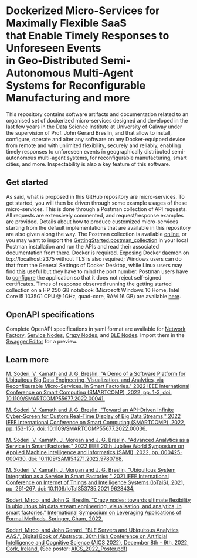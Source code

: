 # Dockerized Micro-Services for Maximally Flexible SaaS <br/> that Enable Timely Responses to Unforeseen Events <br/> in Geo-Distributed Semi-Autonomous Multi-Agent <br/> Systems for Reconfigurable Manufacturing and more
 
This repository contains software artifacts and documentation related to an organised set of dockerized micro-services designed and developed in the last few years in the Data Science Institute at University of Galway under the supervision of Prof. John Gerard Breslin, and that allow to install, configure, operate and alter any software on any Docker-equipped device from remote and with unlimited flexibility, securely and reliably, enabling timely responses to unforeseen events in geographically distributed semi-autonomous multi-agent systems, for reconfigurable manufacturing, smart cities, and more. Inspectability is also a key feature of this software.

## Get started

As said, what is proposed in this GitHub repository are micro-services. To get started, you will then be driven through some example usages of these micro-services. This is done through a Postman collection of API requests. All requests are extensively commented, and request/response examples are provided. Details about how to produce customized micro-services starting from the default implementations that are available in this repository are also given along the way. The Postman collection is available [online](https://documenter.getpostman.com/view/16531967/2s8ZDbUfCC), or you may want to import the [GettingStarted.postman_collection](https://github.com/mircosoderi/State-of-the-art-Artifacts-for-Big-Data-Engineering-and-Analytics-as-a-Service/blob/main/GettingStarted.postman_collection) in your local Postman installation and run the APIs and read their associated documentation from there. Docker is required. Exposing Docker daemon on tcp://localhost:2375 without TLS is also required; Windows users can do that from the General Settings of Docker Desktop, while Linux users may find [this](https://stackoverflow.com/questions/52838808/how-to-enable-expose-daemon-on-tcp-localhost2375-without-tls-on-mac) useful but they have to mind the port number. Postman users have to [configure](https://blog.postman.com/using-self-signed-certificates-with-postman/) the application so that it does not reject self-signed certificates. Times of response observed running the getting started collection on a HP 250 G8 notebook (Microsoft Windows 10 Home, Intel Core I5 1035G1 CPU @ 1GHz, quad-core, RAM 16 GB) are available [here](https://github.com/mircosoderi/State-of-the-art-Artifacts-for-Big-Data-Engineering-and-Analytics-as-a-Service/blob/main/GettingStarted.xlsx).

## OpenAPI specifications

Complete OpenAPI specifications in yaml format are available for [Network Factory](https://github.com/mircosoderi/State-of-the-art-Artifacts-for-Big-Data-Engineering-and-Analytics-as-a-Service/blob/main/apidoc-networkfactory.yaml), [Service Nodes](https://github.com/mircosoderi/State-of-the-art-Artifacts-for-Big-Data-Engineering-and-Analytics-as-a-Service/blob/main/apidoc-servicenode.yaml), [Crazy Nodes](https://github.com/mircosoderi/State-of-the-art-Artifacts-for-Big-Data-Engineering-and-Analytics-as-a-Service/blob/main/apidoc-crazynode.yaml), and [BLE Nodes](https://github.com/mircosoderi/State-of-the-art-Artifacts-for-Big-Data-Engineering-and-Analytics-as-a-Service/blob/main/apidoc-blenode.yaml). Import them in the [Swagger Editor](https://editor.swagger.io/) for a preview.

 
## Learn more

[M. Soderi, V. Kamath and J. G. Breslin, "A Demo of a Software Platform for Ubiquitous Big Data Engineering, Visualization, and Analytics, via Reconfigurable Micro-Services, in Smart Factories," 2022 IEEE International Conference on Smart Computing (SMARTCOMP), 2022, pp. 1-3, doi: 10.1109/SMARTCOMP55677.2022.00041.](https://ieeexplore.ieee.org/abstract/document/9821056?casa_token=uRQH9MUeL0gAAAAA:CejSwY8ZaQ261we__UA3FK14_WfMSfJllAX8AzQwB6zfcmAiklJyoSBbWxowDtsjL6cm1zEa8f_O)

[M. Soderi, V. Kamath and J. G. Breslin, "Toward an API-Driven Infinite Cyber-Screen for Custom Real-Time Display of Big Data Streams," 2022 IEEE International Conference on Smart Computing (SMARTCOMP), 2022, pp. 153-155, doi: 10.1109/SMARTCOMP55677.2022.00036.](https://ieeexplore.ieee.org/abstract/document/9821037/?casa_token=_9s9gGQtC3YAAAAA:TnTNoiTLl9CF4LlGDVHi1PGStuop8mob3kdMpiUDcvbMwHQl27Oc9hqwN9jlr_tQJ3TvPSYBBohJ)

[M. Soderi, V. Kamath, J. Morgan and J. G. Breslin, "Advanced Analytics as a Service in Smart Factories," 2022 IEEE 20th Jubilee World Symposium on Applied Machine Intelligence and Informatics (SAMI), 2022, pp. 000425-000430, doi: 10.1109/SAMI54271.2022.9780768.](https://ieeexplore.ieee.org/abstract/document/9780768/)

[M. Soderi, V. Kamath, J. Morgan and J. G. Breslin, "Ubiquitous System Integration as a Service in Smart Factories," 2021 IEEE International Conference on Internet of Things and Intelligence Systems (IoTaIS), 2021, pp. 261-267, doi: 10.1109/IoTaIS53735.2021.9628434.](https://ieeexplore.ieee.org/abstract/document/9628434/)

[Soderi, Mirco, and John G. Breslin. "Crazy nodes: towards ultimate flexibility in ubiquitous big data stream engineering, visualisation, and analytics, in smart factories." International Symposium on Leveraging Applications of Formal Methods. Springer, Cham, 2022.](https://link.springer.com/chapter/10.1007/978-3-031-19762-8_18)

[Soderi, Mirco, and John Gerard. "BLE Servers and Ubiquitous Analytics AAS.", Digital Book of Abstracts, 30th Irish Conference on Artificial Intelligence and Cognitive Science (AICS 2022), December 8th - 9th, 2022, Cork, Ireland.](https://aics2022.mtu.ie/static/assets/files/AICS2022_Digital_Book_of_Abstracts.pdf#page=75) (See poster: [AICS_2022_Poster.pdf](https://github.com/mircosoderi/State-of-the-art-Artifacts-for-Big-Data-Engineering-and-Analytics-as-a-Service/blob/main/AICS_2022_Poster.pdf))